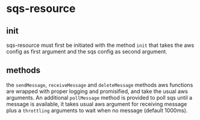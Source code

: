 # sqs-resource

## init
sqs-resource must first be initiated with the method `init` that takes the aws config as first argument and the sqs config as second argument.

## methods
the `sendMessage`, `receiveMessage` and `deleteMessage` methods aws functions are wrapped with proper logging and promisified, and take the usual aws arguments. An additional `pollMessage` method is provided to poll sqs until a message is available, it takes usual aws argument for receiving message plus a `throttling` arguments to wait when no message (default 1000ms).
